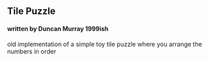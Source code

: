 ## Tile Puzzle

#### written by Duncan Murray 1999ish

old implementation of a simple toy tile puzzle where you arrange the numbers in order
